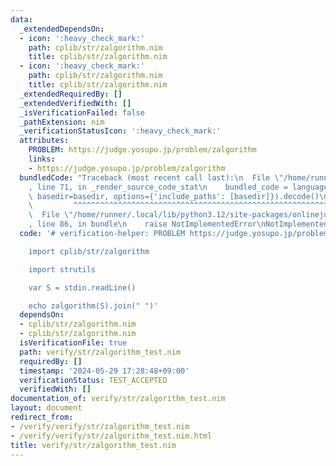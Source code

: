 ```yaml
---
data:
  _extendedDependsOn:
  - icon: ':heavy_check_mark:'
    path: cplib/str/zalgorithm.nim
    title: cplib/str/zalgorithm.nim
  - icon: ':heavy_check_mark:'
    path: cplib/str/zalgorithm.nim
    title: cplib/str/zalgorithm.nim
  _extendedRequiredBy: []
  _extendedVerifiedWith: []
  _isVerificationFailed: false
  _pathExtension: nim
  _verificationStatusIcon: ':heavy_check_mark:'
  attributes:
    PROBLEM: https://judge.yosupo.jp/problem/zalgorithm
    links:
    - https://judge.yosupo.jp/problem/zalgorithm
  bundledCode: "Traceback (most recent call last):\n  File \"/home/runner/.local/lib/python3.12/site-packages/onlinejudge_verify/documentation/build.py\"\
    , line 71, in _render_source_code_stat\n    bundled_code = language.bundle(stat.path,\
    \ basedir=basedir, options={'include_paths': [basedir]}).decode()\n          \
    \         ^^^^^^^^^^^^^^^^^^^^^^^^^^^^^^^^^^^^^^^^^^^^^^^^^^^^^^^^^^^^^^^^^^^^^^^^^^^^^^^^^\n\
    \  File \"/home/runner/.local/lib/python3.12/site-packages/onlinejudge_verify/languages/nim.py\"\
    , line 86, in bundle\n    raise NotImplementedError\nNotImplementedError\n"
  code: '# verification-helper: PROBLEM https://judge.yosupo.jp/problem/zalgorithm

    import cplib/str/zalgorithm

    import strutils

    var S = stdin.readLine()

    echo zalgorithm(S).join(" ")'
  dependsOn:
  - cplib/str/zalgorithm.nim
  - cplib/str/zalgorithm.nim
  isVerificationFile: true
  path: verify/str/zalgorithm_test.nim
  requiredBy: []
  timestamp: '2024-05-29 17:28:48+09:00'
  verificationStatus: TEST_ACCEPTED
  verifiedWith: []
documentation_of: verify/str/zalgorithm_test.nim
layout: document
redirect_from:
- /verify/verify/str/zalgorithm_test.nim
- /verify/verify/str/zalgorithm_test.nim.html
title: verify/str/zalgorithm_test.nim
---
```

